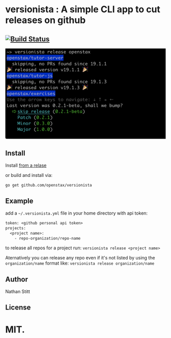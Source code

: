 # versionista : A simple CLI app to cut releases on github

## [![Build Status](https://travis-ci.org/openstax/versionista.svg?branch=master)](https://travis-ci.org/openstax/versionista)

![release screenshot](screenshots/release.png?raw=true "Release Screenshot")


## Install

Install [from a relase](https://github.com/openstax/versionista/releases)

or build and install via:

```
go get github.com/openstax/versionista
```


## Example

add a `~/.versionista.yml` file in your home directory with api token:

```
token: <github personal api token>
projects:
  <project name>:
    - repo-organization/repo-name

```

to release all repos for a project run:
`versionista release <project name>`

Aternatively you can release any repo even if it's not listed by using the `organization/name` format like:
`versionista release organization/name`


## Author

Nathan Stitt

## License

MIT.
=======
